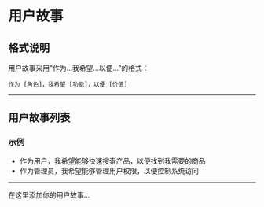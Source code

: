 # 用户故事

## 格式说明

用户故事采用"作为...我希望...以便..."的格式：

```
作为 [角色]，我希望 [功能]，以便 [价值]
```

---

## 用户故事列表

### 示例

- 作为用户，我希望能够快速搜索产品，以便找到我需要的商品
- 作为管理员，我希望能够管理用户权限，以便控制系统访问

---

在这里添加你的用户故事...
